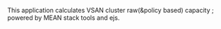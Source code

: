 This application calculates VSAN cluster raw(&policy based) capacity ; powered by MEAN stack tools and ejs.


